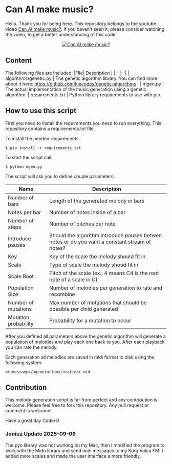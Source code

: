 # Can AI make music?

Hello. Thank you for being here. This repository belongs to the youtube video [Can AI make music?](https://youtu.be/aOsET8KapQQ).
If you haven't seen it, please consider watching the video, to get a better understanding of this code.


<p align="center">
  <a href="https://youtu.be/aOsET8KapQQ" target="_blank">
    <img src="http://i3.ytimg.com/vi/aOsET8KapQQ/hqdefault.jpg" alt="Can AI make music?">
  </a>
</p>

## Content

The following files are included:
|File| Description |
|--|--|
| algorithms/genetic.py | The genetic algorithm library. You can find more about it here: https://github.com/kiecodes/genetic-algorithms |
| mgen.py | The actual implementation of the music generation using a genetic algorithm. 
| requirements.txt | Python library requirements to use with pip.

## How to use this script

First you need to install the requirements you need to run everything. This repository contains a requirements.txt file.

To install the needed requirements:

```
$ pip install -r requirements.txt 
```

To start the script call:

```
$ python mgen.py
```

The script will ask you to define couple parameters:

| Name | Description |
| --| -- |
| Number of bars | Length of the generated melody in bars
| Notes per bar | Number of notes inside of a bar
| Number of steps | Number of pitches per note
| Introduce pauses | Should the algorithm introduce pauses betwen notes or do you want a constant stream of notes?
| Key | Key of the scale the melody should fit in
| Scale | Type of scale the melody shoud fit in
| Scale Root | Pitch of the scale (ex.: 4 means C4 is the root note of a scale in C)
| Population Size | Number of melodies per generation to rate and recombine
| Number of mutations | Max number of mutations that should be possible per child generated
| Mutation probability | Probability for a mutation to occur

After you defined all parameters above the genetic algorithm will generate a population of melodies and play each one back to you. After each playback you can rate the melody. 

Each generation all melodies are saved in midi format to disk using the following system:
```
<timestamp>/<generation>/<rating>.mid
```

## Contribution

This melody generation script is far from perfect and any contribution is welcome. Please feel free to fork this repository. Any pull request or comment is welcome!

Have a great day Coders!

### Joniuz Update 2025-09-06

The pyo library was not working on my Mac, then I modified the program to work with the Mido library and send midi messages to my Korg Volca FM. I added more scales and made the user interface a more friendly.